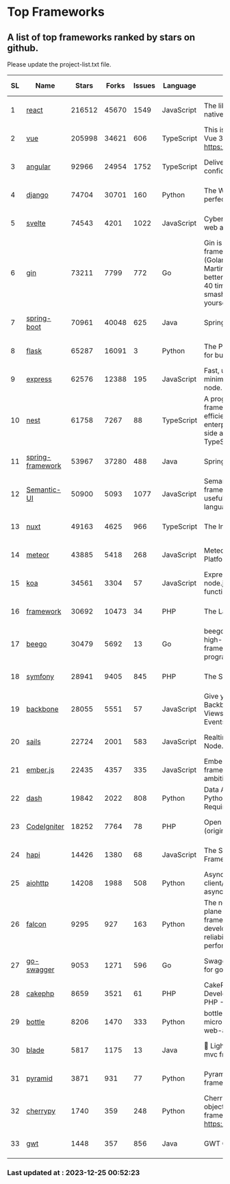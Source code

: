 # Top Frameworks
## A list of top frameworks ranked by stars on github.  
Please update the project-list.txt file.

| SL| Name  | Stars| Forks| Issues | Language | Description | Last Commit |
| --| ------| -----| ---- | ------ | -------- | ----------- | ----------- |
| 1 | [react](https://github.com/facebook/react) | 216512 | 45670 | 1549 | JavaScript | The library for web and native user interfaces. | 2023-12-19 23:04:11 |
| 2 | [vue](https://github.com/vuejs/vue) | 205998 | 34621 | 606 | TypeScript | This is the repo for Vue 2. For Vue 3, go to https://github.com/vuejs/core | 2023-12-24 15:13:43 |
| 3 | [angular](https://github.com/angular/angular) | 92966 | 24954 | 1752 | TypeScript | Deliver web apps with confidence 🚀 | 2023-12-21 14:33:32 |
| 4 | [django](https://github.com/django/django) | 74704 | 30701 | 160 | Python | The Web framework for perfectionists with deadlines. | 2023-12-23 16:35:13 |
| 5 | [svelte](https://github.com/sveltejs/svelte) | 74543 | 4201 | 1022 | JavaScript | Cybernetically enhanced web apps | 2023-12-17 14:49:06 |
| 6 | [gin](https://github.com/gin-gonic/gin) | 73211 | 7799 | 772 | Go | Gin is a HTTP web framework written in Go (Golang). It features a Martini-like API with much better performance -- up to 40 times faster. If you need smashing performance, get yourself some Gin. | 2023-12-13 02:28:51 |
| 7 | [spring-boot](https://github.com/spring-projects/spring-boot) | 70961 | 40048 | 625 | Java | Spring Boot | 2023-12-22 18:43:46 |
| 8 | [flask](https://github.com/pallets/flask) | 65287 | 16091 | 3 | Python | The Python micro framework for building web applications. | 2023-12-14 00:28:13 |
| 9 | [express](https://github.com/expressjs/express) | 62576 | 12388 | 195 | JavaScript | Fast, unopinionated, minimalist web framework for node. | 2023-06-04 15:47:20 |
| 10 | [nest](https://github.com/nestjs/nest) | 61758 | 7267 | 88 | TypeScript | A progressive Node.js framework for building efficient, scalable, and enterprise-grade server-side applications with TypeScript/JavaScript 🚀 | 2023-12-19 07:55:34 |
| 11 | [spring-framework](https://github.com/spring-projects/spring-framework) | 53967 | 37280 | 488 | Java | Spring Framework | 2023-12-23 12:40:12 |
| 12 | [Semantic-UI](https://github.com/Semantic-Org/Semantic-UI) | 50900 | 5093 | 1077 | JavaScript | Semantic is a UI component framework based around useful principles from natural language. | 2023-01-11 17:05:32 |
| 13 | [nuxt](https://github.com/nuxt/nuxt) | 49163 | 4625 | 966 | TypeScript | The Intuitive Vue Framework. | 2023-12-23 14:22:58 |
| 14 | [meteor](https://github.com/meteor/meteor) | 43885 | 5418 | 268 | JavaScript | Meteor, the JavaScript App Platform | 2023-12-20 21:05:23 |
| 15 | [koa](https://github.com/koajs/koa) | 34561 | 3304 | 57 | JavaScript | Expressive middleware for node.js using ES2017 async functions | 2023-11-08 15:05:20 |
| 16 | [framework](https://github.com/laravel/framework) | 30692 | 10473 | 34 | PHP | The Laravel Framework. | 2023-12-23 15:29:25 |
| 17 | [beego](https://github.com/beego/beego) | 30479 | 5692 | 13 | Go | beego is an open-source, high-performance web framework for the Go programming language. | 2023-12-17 14:53:18 |
| 18 | [symfony](https://github.com/symfony/symfony) | 28941 | 9405 | 845 | PHP | The Symfony PHP framework | 2023-12-24 10:13:47 |
| 19 | [backbone](https://github.com/jashkenas/backbone) | 28055 | 5551 | 57 | JavaScript | Give your JS App some Backbone with Models, Views, Collections, and Events | 2023-08-10 22:05:08 |
| 20 | [sails](https://github.com/balderdashy/sails) | 22724 | 2001 | 583 | JavaScript | Realtime MVC Framework for Node.js | 2023-12-14 21:34:01 |
| 21 | [ember.js](https://github.com/emberjs/ember.js) | 22435 | 4357 | 335 | JavaScript | Ember.js - A JavaScript framework for creating ambitious web applications | 2023-12-20 03:56:51 |
| 22 | [dash](https://github.com/plotly/dash) | 19842 | 2022 | 808 | Python | Data Apps & Dashboards for Python. No JavaScript Required. | 2023-12-16 18:16:41 |
| 23 | [CodeIgniter](https://github.com/bcit-ci/CodeIgniter) | 18252 | 7764 | 78 | PHP | Open Source PHP Framework (originally from EllisLab) | 2023-04-07 17:57:13 |
| 24 | [hapi](https://github.com/hapijs/hapi) | 14426 | 1380 | 68 | JavaScript | The Simple, Secure Framework Developers Trust | 2023-09-18 11:40:11 |
| 25 | [aiohttp](https://github.com/aio-libs/aiohttp) | 14208 | 1988 | 508 | Python | Asynchronous HTTP client/server framework for asyncio and Python | 2023-12-22 10:31:38 |
| 26 | [falcon](https://github.com/falconry/falcon) | 9295 | 927 | 163 | Python | The no-magic web data plane API and microservices framework for Python developers, with a focus on reliability, correctness, and performance at scale. | 2023-12-19 23:14:36 |
| 27 | [go-swagger](https://github.com/go-swagger/go-swagger) | 9053 | 1271 | 596 | Go | Swagger 2.0 implementation for go | 2023-12-23 20:07:43 |
| 28 | [cakephp](https://github.com/cakephp/cakephp) | 8659 | 3521 | 61 | PHP | CakePHP: The Rapid Development Framework for PHP - Official Repository | 2023-12-24 20:13:47 |
| 29 | [bottle](https://github.com/bottlepy/bottle) | 8206 | 1470 | 333 | Python | bottle.py is a fast and simple micro-framework for python web-applications. | 2022-09-05 15:24:52 |
| 30 | [blade](https://github.com/lets-blade/blade) | 5817 | 1175 | 13 | Java | :rocket: Lightning fast and elegant mvc framework for Java8 | 2023-06-16 05:18:49 |
| 31 | [pyramid](https://github.com/Pylons/pyramid) | 3871 | 931 | 77 | Python | Pyramid - A Python web framework | 2023-09-14 21:55:43 |
| 32 | [cherrypy](https://github.com/cherrypy/cherrypy) | 1740 | 359 | 248 | Python | CherryPy is a pythonic, object-oriented HTTP framework.      https://cherrypy.dev | 2023-12-22 03:56:09 |
| 33 | [gwt](https://github.com/gwtproject/gwt) | 1448 | 357 | 856 | Java | GWT Open Source Project | 2023-12-23 19:51:12 |

### Last updated at : 2023-12-25 00:52:23
